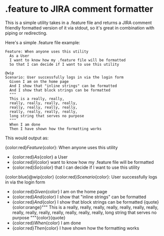 # .feature to JIRA comment formatter

This is a simple utility takes in a .feature file and returns a JIRA comment friendly formatted version of it via stdout, so it's great in combination with piping or redirecting.

Here's a simple .feature file example:

```Cucumber
Feature: When anyone uses this utility
  As a User
  I want to know how my .feature file will be formatted
  So that I can decide if I want to use this utility

@wip
Scenario: User successfully logs in via the login form
  Given I am on the home page
  And I show that "inline strings" can be formatted
  And I show that block strings can be formatted
  """
  This is a really, really,
  really, really, really, really,
  really, really, really, really,
  really, really, really, really,
  long string that serves no purpose
  """
  When I am done
  Then I have shown how the formatting works
```

This would output as:

{color:red}_Feature_{color}: When anyone uses this utility
*  {color:red}*As*{color} a User
*  {color:red}*I*{color} want to know how my .feature file will be formatted
*  {color:red}*So*{color} that I can decide if I want to use this utility

{color:blue}@wip{color}
{color:red}_Scenario_{color}: User successfully logs in via the login form
*  {color:red}*Given*{color} I am on the home page
*  {color:red}*And*{color} I show that "inline strings" can be formatted
*  {color:red}*And*{color} I show that block strings can be formatted
{quote}{color:orange}"""
This is a really, really,
really, really, really, really,
really, really, really, really,
really, really, really, really,
long string that serves no purpose
"""{color}{quote}
*  {color:red}*When*{color} I am done
*  {color:red}*Then*{color} I have shown how the formatting works
